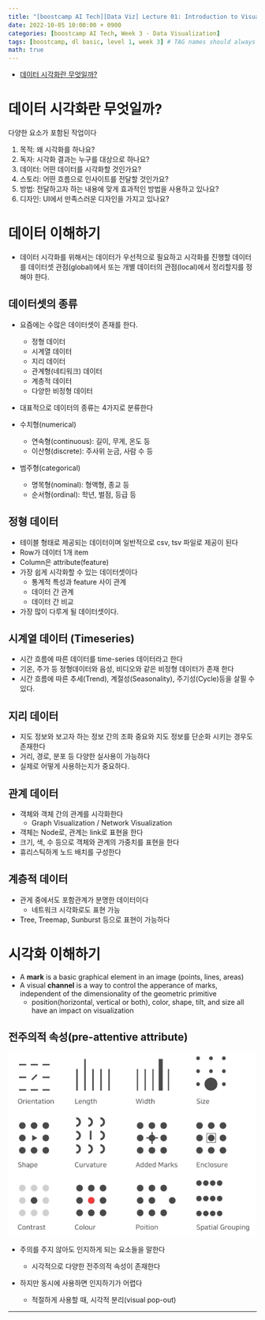 ```yaml
---
title: "[boostcamp AI Tech][Data Viz] Lecture 01: Introduction to Visualization"
date: 2022-10-05 10:00:00 + 0900
categories: [boostcamp AI Tech, Week 3 - Data Visualization]
tags: [boostcamp, dl basic, level 1, week 3] # TAG names should always be lowercase
math: true
---
```


- [데이터 시각화란 무엇일까?](#데이터-시각화란-무엇일까)

# 데이터 시각화란 무엇일까?

다양한 요소가 포함된 작업이다
1. 목적: 왜 시각화를 하나요?
2. 독자: 시각화 결과는 누구를 대상으로 하나요?
3. 데이터: 어떤 데이터를 시각화할 것인가요?
4. 스토리: 어떤 흐름으로 인사이트를 전달할 것인가요?
5. 방법: 전달하고자 하는 내용에 맞게 효과적인 방법을 사용하고 있나요?
6. 디자인: UI에서 만족스러운 디자인을 가지고 있나요?

# 데이터 이해하기

- 데이터 시각화를 위해서는 데이터가 우선적으로 필요하고 시각화를 진행할 데이터를 데이터셋 관점(global)에서 또는 개별 데이터의 관점(local)에서 정리할지를 정해야 한다.

## 데이터셋의 종류

- 요즘에는 수많은 데이터셋이 존재를 한다.
  - 정형 데이터
  - 시계열 데이터
  - 지리 데이터
  - 관계형(네티워크) 데이터
  - 계층적 데이터
  - 다양한 비정형 데이터

- 대표적으로 데이터의 종류는 4가지로 분류한다
- 수치형(numerical)
  - 연속형(continuous): 길이, 무게, 온도 등
  - 이산형(discrete): 주사위 눈금, 사람 수 등
- 범주형(categorical)
  - 명목형(nominal): 형액형, 종교 등
  - 순서형(ordinal): 학년, 벌점, 등급 등

## 정형 데이터

- 테이블 형태로 제공되는 데이터이며 일반적으로 csv, tsv 파일로 제공이 된다
- Row가 데이터 1개 item
- Column은 attribute(feature)
- 가장 쉽게 시각화할 수 있는 데이터셋이다
  - 통계적 특성과 feature 사이 관계
  - 데이터 간 관계
  - 데이터 간 비교
- 가장 많이 다루게 될 데이터셋이다.

## 시계열 데이터 (Timeseries)

- 시간 흐름에 따른 데이터를 time-series 데이터라고 한다
- 기온, 주가 등 정형데이터와 음성, 비디오와 같은 비정형 데이터가 존재 한다
- 시간 흐름에 따른 추세(Trend), 계절성(Seasonality), 주기성(Cycle)등을 살필 수 있다.

## 지리 데이터

- 지도 정보와 보고자 하는 정보 간의 조화 중요와 지도 정보를 단순화 시키는 경우도 존재한다
- 거리, 경로, 분포 등 다양한 실사용이 가능하다
- 실제로 어떻게 사용하는지가 중요하다.

## 관계 데이터

- 객체와 객체 간의 관계를 시각화한다
  - Graph Visualization / Network Visualization
- 객체는 Node로, 관계는 link로 표현을 한다
- 크기, 색, 수 등으로 객체와 관계의 가중치를 표현을 한다
- 휴리스틱하게 노드 배치를 구성한다

## 계층적 데이터

- 관게 중에서도 포함관계가 분명한 데이터이다
  - 네트워크 시각화로도 표현 가능
- Tree, Treemap, Sunburst 등으로 표현이 가능하다

# 시각화 이해하기

- A **mark** is a basic graphical element in an image (points, lines, areas)
- A visual **channel** is a way to control the apperance of marks, independent of the dimensionality of the geometric primitive
  - position(horizontal, vertical or both), color, shape, tilt, and size all have an impact on visualization

## 전주의적 속성(pre-attentive attribute)

![](/assets/img/boostcamp/2022-10-05-10-32-41.png)

- 주의를 주지 않아도 인지하게 되는 요소들을 말한다
  - 시각적으로 다양한 전주의적 속성이 존재한다

- 하지만 동시에 사용하면 인지하기가 어렵다
  - 적절하게 사용할 때, 시각적 분리(visual pop-out)















-------------------------------
